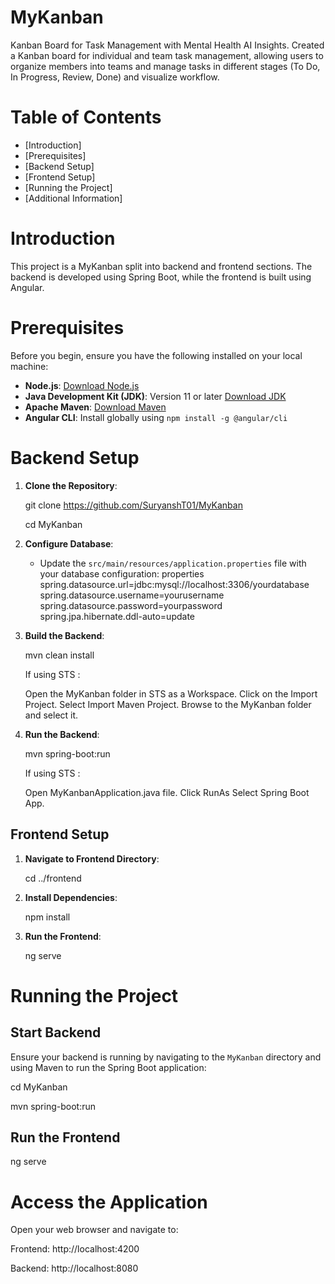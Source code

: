 # MyKanban
Kanban Board for Task Management with Mental Health AI Insights. Created a Kanban board for individual and team task management, allowing users to organize members into teams and manage tasks in different stages (To Do, In Progress, Review, Done) and visualize workflow.

# Table of Contents
- [Introduction]
- [Prerequisites]
- [Backend Setup]
- [Frontend Setup]
- [Running the Project]
- [Additional Information]

# Introduction
This project is a MyKanban split into backend and frontend sections. The backend is developed using Spring Boot, while the frontend is built using Angular.

# Prerequisites
Before you begin, ensure you have the following installed on your local machine:
- **Node.js**: [Download Node.js](https://nodejs.org/)
- **Java Development Kit (JDK)**: Version 11 or later [Download JDK](https://www.oracle.com/java/technologies/javase-jdk11-downloads.html)
- **Apache Maven**: [Download Maven](https://maven.apache.org/download.cgi)
- **Angular CLI**: Install globally using `npm install -g @angular/cli`

# Backend Setup

1. **Clone the Repository**:
   
    git clone https://github.com/SuryanshT01/MyKanban

    cd MyKanban
    

2. **Configure Database**:
    - Update the `src/main/resources/application.properties` file with your database configuration:
      properties
      spring.datasource.url=jdbc:mysql://localhost:3306/yourdatabase
      spring.datasource.username=yourusername
      spring.datasource.password=yourpassword
      spring.jpa.hibernate.ddl-auto=update
      

3. **Build the Backend**:
    
    mvn clean install

    If using STS : 

    Open the MyKanban folder in STS as a Workspace.
    Click on the Import Project.
    Select Import Maven Project.
    Browse to the MyKanban folder and select it. 

   

4. **Run the Backend**:
    
    mvn spring-boot:run

    If using STS : 

    Open MyKanbanApplication.java file.
    Click RunAs 
    Select Spring Boot App. 
    

## Frontend Setup

1. **Navigate to Frontend Directory**:
    
    cd ../frontend
    

2. **Install Dependencies**:
    
    npm install
    

3. **Run the Frontend**:
   
    ng serve 
    

# Running the Project

## Start Backend
Ensure your backend is running by navigating to the `MyKanban` directory and using Maven to run the Spring Boot application:

cd MyKanban

mvn spring-boot:run

## Run the Frontend
   
ng serve

# Access the Application
Open your web browser and navigate to:

Frontend: http://localhost:4200

Backend: http://localhost:8080
